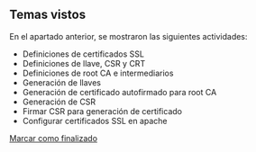 ## Temas vistos

En el apartado anterior, se mostraron las siguientes actividades:
* Definiciones de certificados SSL
* Definiciones de llave, CSR y CRT
* Definiciones de root CA e intermediarios
* Generación de llaves
* Generación de certificado autofirmado para root CA
* Generación de CSR
* Firmar CSR para generación de certificado
* Configurar certificados SSL en apache


<a onclick="test()" href="https://fxlearning.142-44-244-147.nip.io/finish/security-certificates" target="_parent" class="btn primary-btn">Marcar como finalizado</a>

